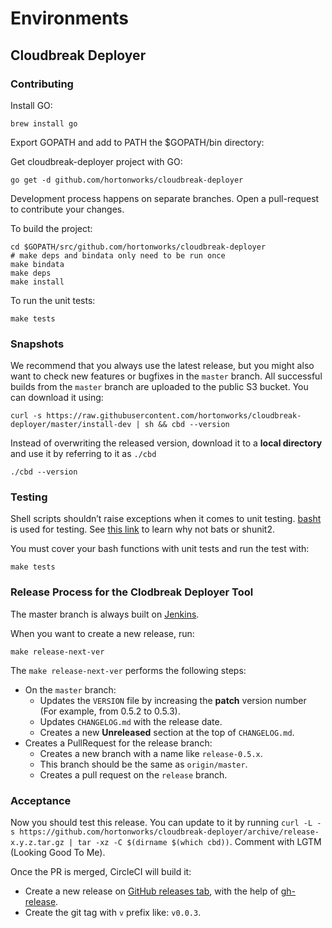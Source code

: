# Environments

## Cloudbreak Deployer

### Contributing

Install GO:
```
brew install go
```
Export GOPATH and add to PATH the $GOPATH/bin directory:

Get cloudbreak-deployer project with GO:
```
go get -d github.com/hortonworks/cloudbreak-deployer
``` 

Development process happens on separate branches. Open a pull-request to contribute your changes.

To build the project:
```
cd $GOPATH/src/github.com/hortonworks/cloudbreak-deployer
# make deps and bindata only need to be run once
make bindata
make deps
make install
```

To run the unit tests:

```
make tests
```

### Snapshots

We recommend that you always use the latest release, but you might also want to check new features or bugfixes in the `master` branch.
All successful builds from the `master` branch are uploaded to the public S3 bucket. You can download it using:

```
curl -s https://raw.githubusercontent.com/hortonworks/cloudbreak-deployer/master/install-dev | sh && cbd --version
```

Instead of overwriting the released version, download it to a **local directory** and use it by referring to it as `./cbd`

```
./cbd --version
```

### Testing

Shell scripts shouldn’t raise exceptions when it comes to unit testing. [basht](https://github.com/progrium/basht) is
 used for testing. See [this link](https://github.com/progrium/basht#why-not-bats-or-shunit2) to learn why not bats or shunit2.

You must cover your bash functions with unit tests and run the test with:

```
make tests
```

### Release Process for the Clodbreak Deployer Tool

The master branch is always built on [Jenkins](http://build.eng.hortonworks.com:8080/job/cbd-container-updater/).

When you want to create a new release, run:

```
make release-next-ver
```

The `make release-next-ver` performs the following steps:

 * On the `master` branch:
    * Updates the `VERSION` file by increasing the **patch** version number (For example, from 0.5.2 to 0.5.3).
    * Updates `CHANGELOG.md` with the release date.
    * Creates a new **Unreleased** section at the top of `CHANGELOG.md`.
 * Creates a PullRequest for the release branch:
    * Creates a new branch with a name like `release-0.5.x`.
    * This branch should be the same as `origin/master`.
    * Creates a pull request on the `release` branch.

### Acceptance

Now you should test this release. You can update to it by running `curl -L -s https://github.com/hortonworks/cloudbreak-deployer/archive/release-x.y.z.tar.gz | tar -xz -C $(dirname $(which cbd))`. Comment with LGTM (Looking Good To Me).

Once the PR is merged, CircleCI will build it:

* Create a new release on [GitHub releases tab](https://github.com/hortonworks/cloudbreak-deployer/releases), with the
 help of [gh-release](https://github.com/progrium/gh-release).
* Create the git tag with `v` prefix like: `v0.0.3`.

